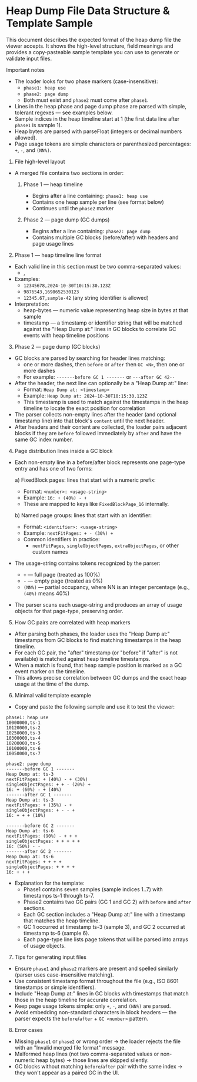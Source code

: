 # Heap Dump File Data Structure & Template Sample

This document describes the expected format of the heap dump file the viewer accepts. It shows the high-level structure, field meanings and provides a copy-pasteable sample template you can use to generate or validate input files.

Important notes
- The loader looks for two phase markers (case-insensitive):
  - `phase1: heap use`
  - `phase2: page dump`
  - Both must exist and `phase2` must come after `phase1`.
- Lines in the heap phase and page dump phase are parsed with simple, tolerant regexes — see examples below.
- Sample indices in the heap timeline start at 1 (the first data line after `phase1` is sample 1).
- Heap bytes are parsed with parseFloat (integers or decimal numbers allowed).
- Page usage tokens are simple characters or parenthesized percentages: `+`, `-`, and `(NN%)`.

1) File high-level layout
- A merged file contains two sections in order:

  1. Phase 1 — heap timeline
     - Begins after a line containing: `phase1: heap use`
     - Contains one heap sample per line (see format below)
     - Continues until the `phase2` marker

  2. Phase 2 — page dump (GC dumps)
     - Begins after a line containing: `phase2: page dump`
     - Contains multiple GC blocks (before/after) with headers and page usage lines

2) Phase 1 — heap timeline line format
- Each valid line in this section must be two comma-separated values:
  - <heap-bytes>,<timestamp>
- Examples:
  - `12345678,2024-10-30T10:15:30.123Z`
  - `9876543,1698652530123`
  - `12345.67,sample-42` (any string identifier is allowed)
- Interpretation:
  - heap-bytes — numeric value representing heap size in bytes at that sample
  - timestamp — a timestamp or identifier string that will be matched against the "Heap Dump at:" lines in GC blocks to correlate GC events with heap timeline positions

3) Phase 2 — page dump (GC blocks)
- GC blocks are parsed by searching for header lines matching:
  - one or more dashes, then `before` or `after` then `GC <N>`, then one or more dashes
  - For example: `-------before GC 1 -------` or `---after GC 42--`
- After the header, the next line can optionally be a "Heap Dump at:" line:
  - Format: `Heap Dump at: <timestamp>`
  - Example: `Heap Dump at: 2024-10-30T10:15:30.123Z`
  - This timestamp is used to match against the timestamps in the heap timeline to locate the exact position for correlation
- The parser collects non-empty lines after the header (and optional timestamp line) into that block's `content` until the next header.
- After headers and their content are collected, the loader pairs adjacent blocks if they are `before` followed immediately by `after` and have the same GC index number.

4) Page distribution lines inside a GC block
- Each non-empty line in a before/after block represents one page-type entry and has one of two forms:

  a) FixedBlock pages: lines that start with a numeric prefix:
     - Format: `<number>: <usage-string>`
     - Example: `16: + (40%) - +`
     - These are mapped to keys like `FixedBlockPage_16` internally.

  b) Named page groups: lines that start with an identifier:
     - Format: `<identifier>: <usage-string>`
     - Example: `nextFitPages: + - (30%) +`
     - Common identifiers in practice:
       - `nextFitPages`, `singleObjectPages`, `extraObjectPages`, or other custom names

- The usage-string contains tokens recognized by the parser:
  - `+` — full page (treated as 100%)
  - `-` — empty page (treated as 0%)
  - `(NN%)` — partial occupancy, where NN is an integer percentage (e.g., `(40%)` means 40%)
- The parser scans each usage-string and produces an array of usage objects for that page-type, preserving order.

5) How GC pairs are correlated with heap markers
- After parsing both phases, the loader uses the "Heap Dump at:" timestamps from GC blocks to find matching timestamps in the heap timeline.
- For each GC pair, the "after" timestamp (or "before" if "after" is not available) is matched against heap timeline timestamps.
- When a match is found, that heap sample position is marked as a GC event marker on the timeline.
- This allows precise correlation between GC dumps and the exact heap usage at the time of the dump.

6) Minimal valid template example
- Copy and paste the following sample and use it to test the viewer:

```text
phase1: heap use
10000000,ts-1
10120000,ts-2
10250000,ts-3
10300000,ts-4
10200000,ts-5
10100000,ts-6
10050000,ts-7

phase2: page dump
-------before GC 1 -------
Heap Dump at: ts-3
nextFitPages: + (40%) - + (30%)
singleObjectPages: + + - (20%) +
16: + (60%) - + (40%)
-------after GC 1 -------
Heap Dump at: ts-3
nextFitPages: + (35%) - +
singleObjectPages: + - - +
16: + + + (10%)

-------before GC 2 -------
Heap Dump at: ts-6
nextFitPages: (90%) - + + +
singleObjectPages: + + + + +
16: (50%) - -
-------after GC 2 -------
Heap Dump at: ts-6
nextFitPages: + + + +
singleObjectPages: + + + +
16: + + +
```

- Explanation for the template:
  - Phase1 contains seven samples (sample indices 1..7) with timestamps ts-1 through ts-7.
  - Phase2 contains two GC pairs (GC 1 and GC 2) with `before` and `after` sections.
  - Each GC section includes a "Heap Dump at:" line with a timestamp that matches the heap timeline.
  - GC 1 occurred at timestamp ts-3 (sample 3), and GC 2 occurred at timestamp ts-6 (sample 6).
  - Each page-type line lists page tokens that will be parsed into arrays of usage objects.

7) Tips for generating input files
- Ensure `phase1` and `phase2` markers are present and spelled similarly (parser uses case-insensitive matching).
- Use consistent timestamp format throughout the file (e.g., ISO 8601 timestamps or simple identifiers).
- Include "Heap Dump at:" lines in GC blocks with timestamps that match those in the heap timeline for accurate correlation.
- Keep page usage tokens simple: only `+`, `-`, and `(NN%)` are parsed.
- Avoid embedding non-standard characters in block headers — the parser expects the `before`/`after` + `GC <number>` pattern.

8) Error cases
- Missing `phase1` or `phase2` or wrong order → the loader rejects the file with an "Invalid merged file format" message.
- Malformed heap lines (not two comma-separated values or non-numeric heap bytes) → those lines are skipped silently.
- GC blocks without matching `before`/`after` pair with the same index → they won't appear as a paired GC in the UI.
